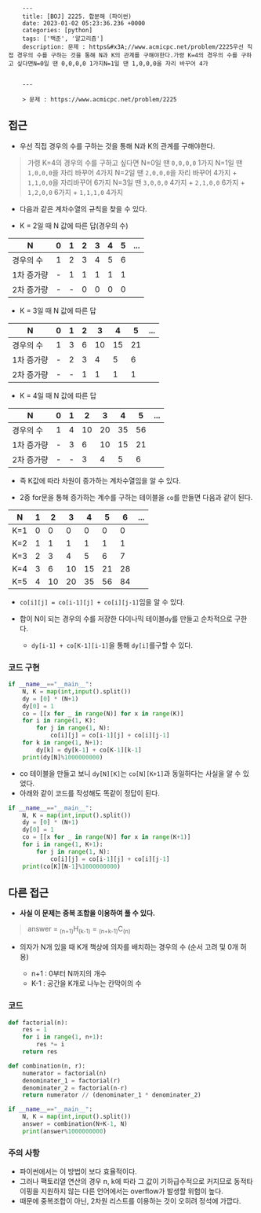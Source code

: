 

        ---
        title: [BOJ] 2225. 합분해 (파이썬)
        date: 2023-01-02 05:23:36.236 +0000
        categories: [python]
        tags: ['백준', '알고리즘']
        description: 문제 : https&#x3A;//www.acmicpc.net/problem/2225우선 직접 경우의 수를 구하는 것을 통해 N과 K의 관계를 구해야한다.가령 K=4의 경우의 수를 구하고 싶다면N=0일 땐 0,0,0,0 1가지N=1일 땐 1,0,0,0을 자리 바꾸어 4가
        
        
        ---

        > 문제 : https://www.acmicpc.net/problem/2225

## 접근

- 우선 직접 경우의 수를 구하는 것을 통해 N과 K의 관계를 구해야한다.

> 가령 K=4의 경우의 수를 구하고 싶다면
> N=0일 땐 `0,0,0,0` 1가지
> N=1일 땐 `1,0,0,0`을 자리 바꾸어 4가지
> N=2일 땐 `2,0,0,0`을 자리 바꾸어 4가지 + `1,1,0,0`을 자리바꾸어 6가지
> N=3일 땐 `3,0,0,0` 4가지 + `2,1,0,0` 6가지 + `1,2,0,0` 6가지 + `1,1,1,0` 4가지

- 다음과 같은 계차수열의 규칙을 찾을 수 있다.

- K = 2일 때 N 값에 따른 답(경우의 수)

|N|0|1|2|3|4|5|...|
|------|---|---|---|---|---|---|---|
|경우의 수|1|2|3|4|5|6|
|1차 증가량|-|1|1|1|1|1|
|2차 증가량|-|-|0|0|0|0|

- K = 3일 때 N 값에 따른 답

|N|0|1|2|3|4|5|...|
|------|---|---|---|---|---|---|---|
|경우의 수|1|3|6|10|15|21|
|1차 증가량|-|2|3|4|5|6|
|2차 증가량|-|-|1|1|1|1|

- K = 4일 때 N 값에 따른 답

|N|0|1|2|3|4|5|...|
|------|---|---|---|---|---|---|---|
|경우의 수|1|4|10|20|35|56|
|1차 증가량|-|3|6|10|15|21|
|2차 증가량|-|-|3|4|5|6|

- 즉 K값에 따라 차원이 증가하는 계차수열임을 알 수 있다.

- 2중 for문을 통해 증가하는 계수를 구하는 테이블을 `co`를 만들면 다음과 같이 된다.

|N|1|2|3|4|5|6|...|
|---|---|---|---|---|---|---|---|
|K=1|0|0|0|0|0|0|
|K=2|1|1|1|1|1|1|
|K=3|2|3|4|5|6|7|
|K=4|3|6|10|15|21|28|
|K=5|4|10|20|35|56|84|

- `co[i][j] = co[i-1][j] + co[i][j-1]`임을 알 수 있다.

- 합이 N이 되는 경우의 수를 저장한 다이나믹 테이블`dy`를 만들고 순차적으로 구한다.
	- `dy[i-1] + co[K-1][i-1]`을 통해 `dy[i]`를구할 수 있다.

### 코드 구현

```python
if __name__=="__main__":
    N, K = map(int,input().split())
    dy = [0] * (N+1)
    dy[0] = 1
    co = [[x for _ in range(N)] for x in range(K)]
    for i in range(1, K):
        for j in range(1, N):
            co[i][j] = co[i-1][j] + co[i][j-1]
    for k in range(1, N+1):
        dy[k] = dy[k-1] + co[K-1][k-1]
    print(dy[N]%1000000000)
```

- co 테이블을 만들고 보니 `dy[N][K]`는 `co[N][K+1]`과 동일하다는 사실을 알 수 있었다.
- 아래와 같이 코드를 작성해도 똑같이 정답이 된다.

```python
if __name__=="__main__":
    N, K = map(int,input().split())
    dy = [0] * (N+1)
    dy[0] = 1
    co = [[x for _ in range(N)] for x in range(K+1)]
    for i in range(1, K+1):
        for j in range(1, N):
            co[i][j] = co[i-1][j] + co[i][j-1]
    print(co[K][N-1]%1000000000)
```

## 다른 접근

- **사실 이 문제는 중복 조합을 이용하여 풀 수 있다.**

> answer = <sub>(n+1)</sub>H<sub>(k-1)</sub> = <sub>(n+k-1)</sub>C<sub>(n)</sub>

- 의자가 N개 있을 때 K개 책상에 의자를 배치하는 경우의 수 (순서 고려 및 0개 허용)
	
	- n+1 : 0부터 N까지의 개수
	- K-1 : 공간을 K개로 나누는 칸막이의 수

### 코드

```python
def factorial(n):
    res = 1
    for i in range(1, n+1):
        res *= i
    return res

def combination(n, r):
    numerator = factorial(n)
    denominater_1 = factorial(r)
    denominater_2 = factorial(n-r)
    return numerator // (denominater_1 * denominater_2)

if __name__=="__main__":
    N, K = map(int,input().split())
    answer = combination(N+K-1, N)
    print(answer%1000000000)
```

### 주의 사항

- 파이썬에서는 이 방법이 보다 효율적이다.
- 그러나 팩토리얼 연산의 경우 n, k에 따라 그 값이 기하급수적으로 커지므로 동적타이핑을 지원하지 않는 다른 언어에서는 overflow가 발생할 위험이 높다.
- 때문에 중복조합이 아닌, 2차원 리스트를 이용하는 것이 오히려 정석에 가깝다.

        